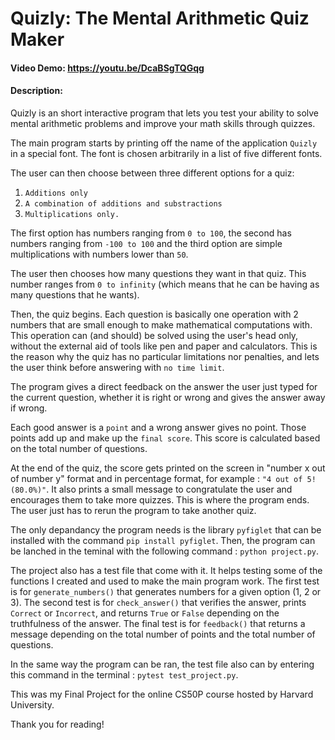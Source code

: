 # Quizly: The Mental Arithmetic Quiz Maker
#### Video Demo: https://youtu.be/DcaBSgTQGqg
#### Description:

Quizly is an short interactive program that lets you test your ability to solve mental arithmetic problems and improve your math skills through quizzes.

The main program starts by printing off the name of the application `Quizly` in a special font. The font is chosen arbitrarily in a list of five different fonts.

The user can then choose between three different options for a quiz:
1) `Additions only`
2) `A combination of additions and substractions`
3) `Multiplications only.`

The first option has numbers ranging from `0 to 100`, the second has numbers ranging from `-100 to 100` and the third option are simple multiplications with numbers lower than `50`.

The user then chooses how many questions they want in that quiz. This number ranges from `0 to infinity` (which means that he can be having as many questions that he wants).

Then, the quiz begins. Each question is basically one operation with 2 numbers that are small enough to make mathematical computations with. This operation can (and should) be solved using the user's head only, without the external aid of tools like pen and paper and calculators. This is the reason why the quiz has no particular limitations nor penalties, and lets the user think before answering with `no time limit`.

The program gives a direct feedback on the answer the user just typed for the current question, whether it is right or wrong and gives the answer away if wrong.

Each good answer is a `point` and a wrong answer gives no point. Those points add up and make up the `final score`. This score is calculated based on the total number of questions.

At the end of the quiz, the score gets printed on the screen in "number x out of number y" format and in percentage format, for example : `"4 out of 5! (80.0%)"`. It also prints a small message to congratulate the user and encourages them to take more quizzes. This is where the program ends. The user just has to rerun the program to take another quiz.

The only depandancy the program needs is the library `pyfiglet` that can be installed with the command `pip install pyfiglet`.
Then, the program can be lanched in the teminal with the following command : `python project.py`.

The project also has a test file that come with it. It helps testing some of the functions I created and used to make the main program work.
The first test is for `generate_numbers()` that generates numbers for a given option (1, 2 or 3).
The second test is for `check_answer()` that verifies the answer, prints `Correct` or `Incorrect`, and returns `True` or `False` depending on the truthfulness of the answer.
The final test is for `feedback()` that returns a message depending on the total number of points and the total number of questions.

In the same way the program can be ran, the test file also can by entering this command in the terminal : `pytest test_project.py`.

This was my Final Project for the online CS50P course hosted by Harvard University.

Thank you for reading!

